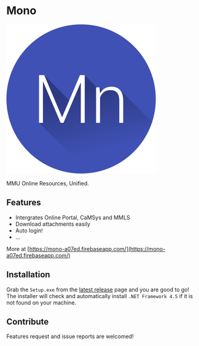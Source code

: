 # Mono
![Mono Logo](/Logo/Mono.png?raw=true "Mono Logo")  
  
MMU Online Resources, Unified.

## Features
* Intergrates Online Portal, CaMSys and MMLS
* Download attachments easily
* Auto login!
* ...

More at [https://mono-a07ed.firebaseapp.com/](https://mono-a07ed.firebaseapp.com/)

## Installation
Grab the `Setup.exe` from the [latest release](https://github.com/garyng/Mono.Public/releases/latest) page and you are good to go!  
The installer will check and automatically install `.NET Framework 4.5` if it is not found on your machine.  

## Contribute
Features request and issue reports are welcomed!